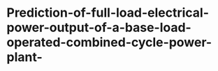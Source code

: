 # Prediction-of-full-load-electrical-power-output-of-a-base-load-operated-combined-cycle-power-plant-